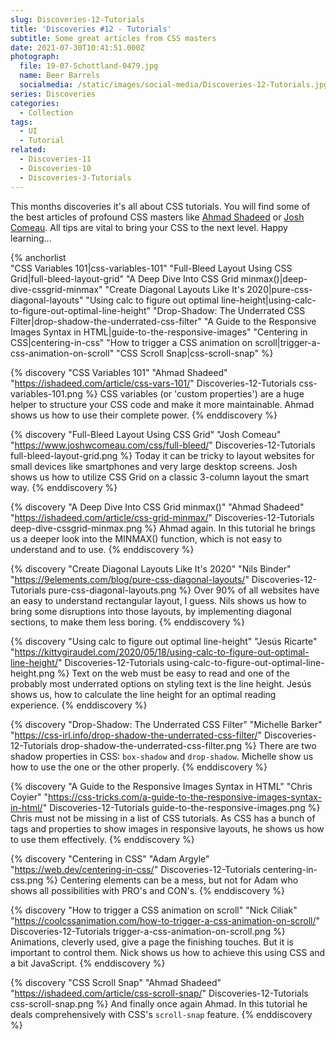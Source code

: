 ```yaml
---
slug: Discoveries-12-Tutorials
title: 'Discoveries #12 - Tutorials'
subtitle: Some great articles from CSS masters
date: 2021-07-30T10:41:51.000Z
photograph:
  file: 19-07-Schottland-0479.jpg
  name: Beer Barrels
  socialmedia: /static/images/social-media/Discoveries-12-Tutorials.jpg
series: Discoveries
categories:
  - Collection
tags:
  - UI
  - Tutorial
related:
  - Discoveries-11
  - Discoveries-10
  - Discoveries-3-Tutorials
---
```


This months discoveries it's all about CSS tutorials. You will find some of the best articles of profound CSS masters like [Ahmad Shadeed](https://ishadeed.com) or [Josh Comeau](https://www.joshwcomeau.com). All tips are vital to bring your CSS to the next level. Happy learning...

{% anchorlist  
  "CSS Variables 101|css-variables-101"
  "Full-Bleed Layout Using CSS Grid|full-bleed-layout-grid"
  "A Deep Dive Into CSS Grid minmax()|deep-dive-cssgrid-minmax"
  "Create Diagonal Layouts Like It's 2020|pure-css-diagonal-layouts"
  "Using calc to figure out optimal line-height|using-calc-to-figure-out-optimal-line-height"
  "Drop-Shadow: The Underrated CSS Filter|drop-shadow-the-underrated-css-filter"
  "A Guide to the Responsive Images Syntax in HTML|guide-to-the-responsive-images"
  "Centering in CSS|centering-in-css"
  "How to trigger a CSS animation on scroll|trigger-a-css-animation-on-scroll"
  "CSS Scroll Snap|css-scroll-snap"
%}

<!-- more -->

{% discovery "CSS Variables 101" "Ahmad Shadeed" "https://ishadeed.com/article/css-vars-101/" Discoveries-12-Tutorials css-variables-101.png %}
CSS variables (or 'custom properties') are a huge helper to structure your CSS code and make it more maintainable. Ahmad shows us how to use their complete power.
{% enddiscovery %}

{% discovery "Full-Bleed Layout Using CSS Grid" "Josh Comeau" "https://www.joshwcomeau.com/css/full-bleed/" Discoveries-12-Tutorials full-bleed-layout-grid.png %}
Today it can be tricky to layout websites for small devices like smartphones and very large desktop screens. Josh shows us how to utilize CSS Grid on a classic 3-column layout the smart way.
{% enddiscovery %}

{% discovery "A Deep Dive Into CSS Grid minmax()" "Ahmad Shadeed" "https://ishadeed.com/article/css-grid-minmax/" Discoveries-12-Tutorials deep-dive-cssgrid-minmax.png %}
Ahmad again. In this tutorial he brings us a deeper look into the MINMAX() function, which is not easy to understand and to use.
{% enddiscovery %}

{% discovery "Create Diagonal Layouts Like It's 2020" "Nils Binder" "https://9elements.com/blog/pure-css-diagonal-layouts/" Discoveries-12-Tutorials pure-css-diagonal-layouts.png %}
Over 90% of all websites have an easy to understand rectangular layout, I guess. Nils shows us how to bring some disruptions into those layouts, by implementing diagonal sections, to make them less boring.
{% enddiscovery %}

{% discovery "Using calc to figure out optimal line-height" "Jesús Ricarte" "https://kittygiraudel.com/2020/05/18/using-calc-to-figure-out-optimal-line-height/" Discoveries-12-Tutorials using-calc-to-figure-out-optimal-line-height.png %}
Text on the web must be easy to read and one of the probably most underrated options on styling text is the line height. Jesús shows us, how to calculate the line height for an optimal reading experience.
{% enddiscovery %}

{% discovery "Drop-Shadow: The Underrated CSS Filter" "Michelle Barker" "https://css-irl.info/drop-shadow-the-underrated-css-filter/" Discoveries-12-Tutorials drop-shadow-the-underrated-css-filter.png %}
There are two shadow properties in CSS: ``box-shadow`` and ``drop-shadow``. Michelle show us how to use the one or the other properly.
{% enddiscovery %}

{% discovery "A Guide to the Responsive Images Syntax in HTML" "Chris Coyier" "https://css-tricks.com/a-guide-to-the-responsive-images-syntax-in-html/" Discoveries-12-Tutorials guide-to-the-responsive-images.png %}
Chris must not be missing in a list of CSS tutorials. As CSS has a bunch of tags and properties to show images in responsive layouts, he shows us how to use them effectively.
{% enddiscovery %}

{% discovery "Centering in CSS" "Adam Argyle" "https://web.dev/centering-in-css/" Discoveries-12-Tutorials centering-in-css.png %}
Centering elements can be a mess, but not for Adam who shows all possibilities with PRO's and CON's.
{% enddiscovery %}

{% discovery "How to trigger a CSS animation on scroll" "Nick Ciliak" "https://coolcssanimation.com/how-to-trigger-a-css-animation-on-scroll/" Discoveries-12-Tutorials trigger-a-css-animation-on-scroll.png %}
Animations, cleverly used, give a page the finishing touches. But it is important to control them. Nick shows us how to achieve this using CSS and a bit JavaScript.
{% enddiscovery %}

{% discovery "CSS Scroll Snap" "Ahmad Shadeed" "https://ishadeed.com/article/css-scroll-snap/" Discoveries-12-Tutorials css-scroll-snap.png %}
And finally once again Ahmad. In this tutorial he deals comprehensively with CSS's ``scroll-snap`` feature.
{% enddiscovery %}
